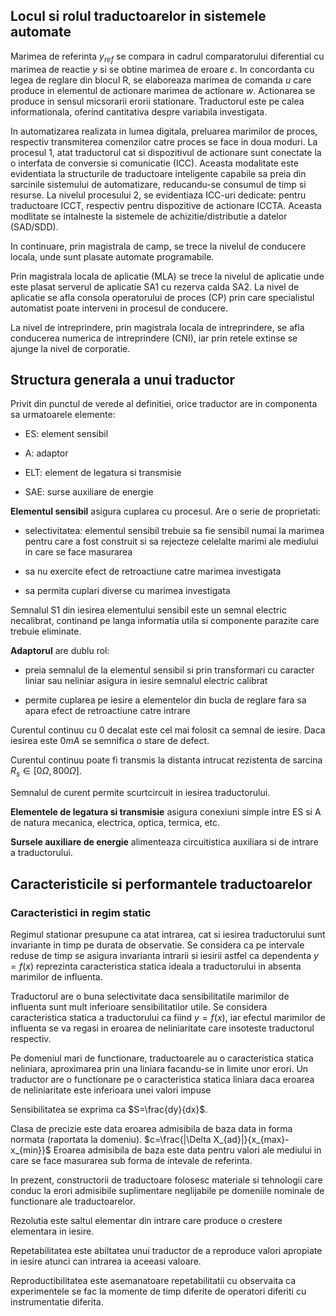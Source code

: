 ## Locul si rolul traductoarelor in sistemele automate

Marimea de referinta $y_{ref}$ se compara in cadrul comparatorului diferential cu marimea de reactie $y$ si se obtine marimea de eroare $\varepsilon$. In concordanta cu legea de reglare din blocul R, se elaboreaza marimea de comanda $u$ care produce in elementul de actionare marimea de actionare $w$. Actionarea se produce in sensul micsorarii erorii stationare. Traductorul este pe calea informationala, oferind cantitativa despre variabila investigata. 

In automatizarea realizata in lumea digitala, preluarea marimilor de proces, respectiv transmiterea comenzilor catre proces se face in doua moduri. La procesul 1, atat traductorul cat si dispozitivul de actionare sunt conectate la o interfata de conversie si comunicatie (ICC). Aceasta modalitate este evidentiata la structurile de traductoare inteligente capabile sa preia din sarcinile sistemului de automatizare, reducandu-se consumul de timp si resurse. La nivelul procesului 2, se evidentiaza ICC-uri dedicate: pentru traductoare ICCT, respectiv pentru dispozitive de actionare ICCTA. Aceasta modlitate se intalneste la sistemele de achizitie/distributie a datelor (SAD/SDD). 

In continuare, prin magistrala de camp, se trece la nivelul de conducere locala, unde sunt plasate automate programabile.

Prin magistrala locala de aplicatie (MLA) se trece la nivelul de aplicatie unde este plasat serverul de aplicatie SA1 cu rezerva calda SA2. La nivel de aplicatie se afla consola operatorului de proces (CP) prin care specialistul automatist poate interveni in procesul de conducere.

La nivel de intreprindere, prin magistrala locala de intreprindere, se afla conducerea numerica de intreprindere (CNI), iar prin retele extinse se ajunge la nivel de corporatie.

## Structura generala a unui traductor

Privit din punctul de verede al definitiei, orice traductor are in componenta sa urmatoarele elemente:

- ES: element sensibil

- A: adaptor

- ELT: element de legatura si transmisie

- SAE: surse auxiliare de energie 

**Elementul sensibil** asigura cuplarea cu procesul. Are o serie de proprietati:

- selectivitatea: elementul sensibil trebuie sa fie sensibil numai la marimea pentru care a fost construit si sa rejecteze celelalte marimi ale mediului in care se face masurarea 

- sa nu exercite efect de retroactiune catre marimea investigata 

- sa permita cuplari diverse cu marimea investigata

Semnalul S1 din iesirea elementului sensibil este un semnal electric necalibrat, continand pe langa informatia utila si componente parazite care trebuie eliminate.

**Adaptorul** are dublu rol:

- preia semnalul de la elementul sensibil si prin transformari cu caracter liniar sau neliniar asigura in iesire semnalul electric calibrat 

- permite cuplarea pe iesire a elementelor din bucla de reglare fara sa apara efect de retroactiune catre intrare

Curentul continuu cu 0 decalat este cel mai folosit ca semnal de iesire. Daca iesirea este $0mA$ se semnifica o stare de defect. 

Curentul continuu poate fi transmis la distanta intrucat rezistenta de sarcina $R_s\in\left[0\Omega, 800\Omega\right]$. 

Semnalul de curent permite scurtcircuit in iesirea traductorului.

**Elementele de legatura si transmisie** asigura conexiuni simple intre ES si A de natura mecanica, electrica, optica, termica, etc.

**Sursele auxiliare de energie** alimenteaza circuitistica auxiliara si de intrare a traductorului.

## Caracteristicile si performantele traductoarelor

### Caracteristici in regim static

Regimul stationar presupune ca atat intrarea, cat si iesirea traductorului sunt invariante in timp pe durata de observatie. Se considera ca pe intervale reduse de timp se asigura invarianta intrarii si iesirii astfel ca dependenta $y=f(x)$ reprezinta caracteristica statica ideala a traductorului in absenta marimilor de influenta. 

Traductorul are o buna selectivitate daca sensibilitatile marimilor de influenta sunt mult inferioare sensibilitatilor utile. Se considera caracteristica statica a traductorului ca fiind $y=f(x)$, iar efectul marimilor de influenta se va regasi in eroarea de neliniaritate care insoteste traductorul respectiv.

Pe domeniul mari de functionare, traductoarele au o caracteristica statica neliniara, aproximarea prin una liniara facandu-se in limite unor erori. Un traductor are o functionare pe o caracteristica statica liniara daca eroarea de neliniaritate este inferioara unei valori impuse 

Sensibilitatea se exprima ca $S=\frac{dy}{dx}$.

Clasa de precizie este data eroarea admisibila de baza data in forma normata (raportata la domeniu). $c=\frac{|\Delta X_{ad}|}{x_{max}-x_{min}}$ Eroarea admisibila de baza este data pentru valori ale mediului in care se face masurarea sub forma de intevale de referinta.

In prezent, constructorii de traductoare folosesc materiale si tehnologii care conduc la erori admisibile suplimentare neglijabile pe domeniile nominale de functionare ale traductoarelor.

Rezolutia este saltul elementar din intrare care produce o crestere elementara in iesire.

Repetabilitatea este abiltatea unui traductor de a reproduce valori apropiate in iesire atunci can intrarea ia aceeasi valoare.

Reproductibilitatea este asemanatoare repetabilitatii  cu observaita  ca experimentele se fac la momente de timp diferite de operatori diferiti cu instrumentatie diferita.


















